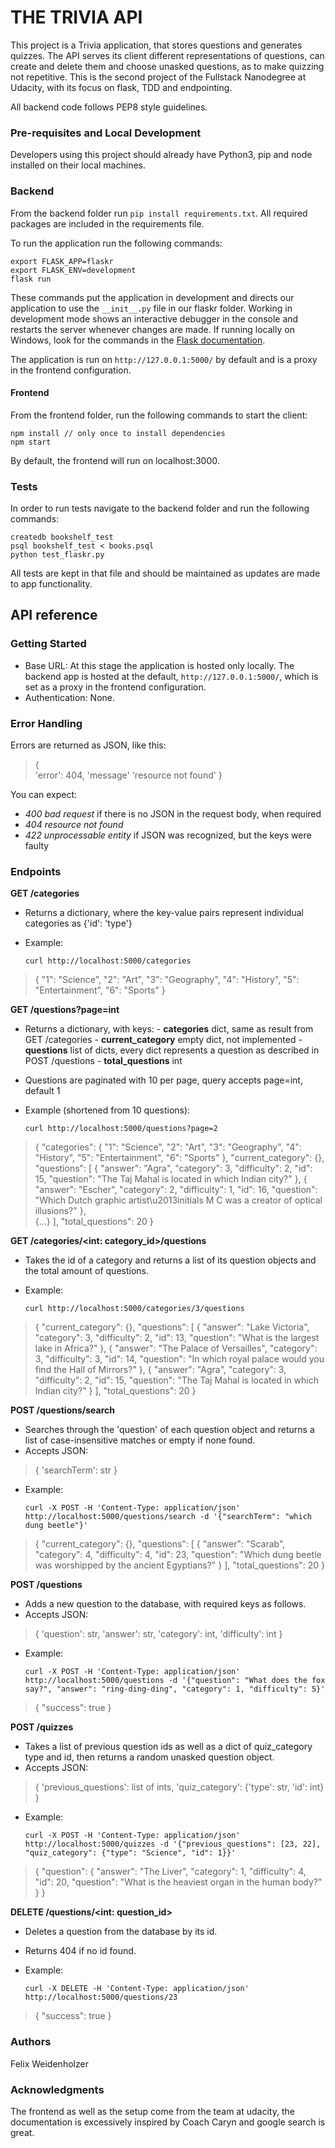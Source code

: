 # THE TRIVIA API
This project is a Trivia application, that stores questions and generates quizzes. The API serves its client different representations of questions, can create and delete them and choose unasked questions, as to make quizzing not repetitive. This is the second project of the Fullstack Nanodegree at Udacity, with its focus on flask, TDD and endpointing.

All backend code follows PEP8 style guidelines.

### Pre-requisites and Local Development

Developers using this project should already have Python3, pip and node installed on their local machines.

### Backend

From the backend folder run `pip install requirements.txt`. All required packages are included in the requirements file.

To run the application run the following commands:

```
export FLASK_APP=flaskr
export FLASK_ENV=development
flask run
```

These commands put the application in development and directs our application to use the `__init__.py` file in our flaskr folder. Working in development mode shows an interactive debugger in the console and restarts the server whenever changes are made. If running locally on Windows, look for the commands in the [Flask documentation](http://flask.pocoo.org/docs/1.0/tutorial/factory/).

The application is run on `http://127.0.0.1:5000/` by default and is a proxy in the frontend configuration.

#### Frontend

From the frontend folder, run the following commands to start the client:

```
npm install // only once to install dependencies
npm start 
```

By default, the frontend will run on localhost:3000.

### Tests

In order to run tests navigate to the backend folder and run the following commands:

```
createdb bookshelf_test
psql bookshelf_test < books.psql
python test_flaskr.py
```

All tests are kept in that file and should be maintained as updates are made to app functionality.

## API reference

### Getting Started

-   Base URL: At this stage the application is hosted only locally. The backend app is hosted at the default, `http://127.0.0.1:5000/`, which is set as a proxy in the frontend configuration.
-   Authentication: None.

### Error Handling

Errors are returned as JSON, like this:

>{  
'error': 404,
'message' 'resource not found'
}	

You can expect:
-	*400 bad request* if there is no JSON in the request body, when required
-	*404 resource not found*
-	*422 unprocessable entity* if JSON was recognized, but the keys were faulty

### Endpoints
**GET /categories** 
-	Returns a dictionary, where the key-value pairs represent individual categories as {'id': 'type'}

-	Example:

	`curl http://localhost:5000/categories`
>{
  "1": "Science", 
  "2": "Art", 
  "3": "Geography", 
  "4": "History", 
  "5": "Entertainment", 
  "6": "Sports"
}

**GET /questions?page=int** 
-	Returns a dictionary, with keys:
		-	**categories** dict, same as result from GET /categories
		-	**current_category** empty dict, not implemented
		-	**questions** list of dicts, every dict represents a question as described in POST /questions
		-	**total_questions** int
-	Questions are paginated with 10 per page, query accepts page=int, default 1

-	Example (shortened from 10 questions):

	`curl http://localhost:5000/questions?page=2`
> {
>   "categories": {
>     "1": "Science", 
>     "2": "Art", 
>     "3": "Geography", 
>     "4": "History", 
>     "5": "Entertainment", 
>     "6": "Sports"
>   }, 
>   "current_category": {}, 
>   "questions": [
>     {
>       "answer": "Agra", 
>       "category": 3, 
>       "difficulty": 2, 
>       "id": 15, 
>       "question": "The Taj Mahal is located in which Indian city?"
>     }, 
>     {
>       "answer": "Escher", 
>       "category": 2, 
>       "difficulty": 1, 
>       "id": 16, 
>       "question": "Which Dutch graphic artist\u2013initials M C was a creator of optical illusions?"
>     },  
>     {...}
>   ], 
>   "total_questions": 20
> } 

**GET /categories/<int: category_id>/questions** 

-	Takes the id of a category and returns a list of its question objects and the total amount of questions.
-	Example:

	`curl http://localhost:5000/categories/3/questions`
> {
>   "current_category": {}, 
>   "questions": [
>     {
>       "answer": "Lake Victoria", 
>       "category": 3, 
>       "difficulty": 2, 
>       "id": 13, 
>       "question": "What is the largest lake in Africa?"
>     }, 
>     {
>       "answer": "The Palace of Versailles", 
>       "category": 3, 
>       "difficulty": 3, 
>       "id": 14, 
>       "question": "In which royal palace would you find the Hall of Mirrors?"
>     }, 
>     {
>       "answer": "Agra", 
>       "category": 3, 
>       "difficulty": 2, 
>       "id": 15, 
>       "question": "The Taj Mahal is located in which Indian city?"
>     }
>   ], 
>   "total_questions": 20
> }


**POST /questions/search** 
-	Searches through the 'question' of each question object and returns a list of case-insensitive matches or empty if none found.
-	Accepts JSON:
> {
> 	'searchTerm': str
> }

-	Example:

	`curl -X POST -H 'Content-Type: application/json' http://localhost:5000/questions/search -d '{"searchTerm": "which dung beetle"}'`
> {
>   "current_category": {}, 
>   "questions": [
>     {
>       "answer": "Scarab", 
>       "category": 4, 
>       "difficulty": 4, 
>       "id": 23, 
>       "question": "Which dung beetle was worshipped by the ancient Egyptians?"
>     }
>   ], 
>   "total_questions": 20
> }

**POST /questions** 
-	Adds a new question to the database, with required keys as follows.
-	Accepts JSON:
> {
> 	'question': str,
> 	'answer': str,
> 	'category': int,
> 	'difficulty': int
> }

-	Example:

	`curl -X POST -H 'Content-Type: application/json' http://localhost:5000/questions -d '{"question": "What does the fox say?", "answer": "ring-ding-ding", "category": 1, "difficulty": 5}'`
> {
>   "success": true
> }

**POST /quizzes** 
-	Takes a list of previous question ids as well as a dict of quiz_category type and id, then returns a random unasked question object.
-	Accepts JSON:
> {
> 	'previous_questions': list of ints,
> 	'quiz_category': {'type': str, 'id': int}
> }

-	Example:

	`curl -X POST -H 'Content-Type: application/json' http://localhost:5000/quizzes -d '{"previous_questions": [23, 22], "quiz_category": {"type": "Science", "id": 1}}'`
> {
>   "question": {
>     "answer": "The Liver", 
>     "category": 1, 
>     "difficulty": 4, 
>     "id": 20, 
>     "question": "What is the heaviest organ in the human body?"
>   }
> }


**DELETE /questions/<int: question_id>** 
-	Deletes a question from the database by its id.
-	Returns 404 if no id found.

-	Example:

	`curl -X DELETE -H 'Content-Type: application/json' http://localhost:5000/questions/23`
> {
>   "success": true
> }
	
### Authors
Felix Weidenholzer

### Acknowledgments
The frontend as well as the setup come from the team at udacity, the documentation is excessively inspired by Coach Caryn and google search is great.